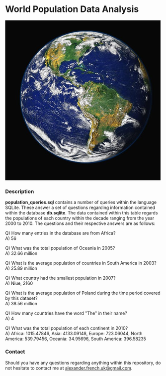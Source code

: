 # World Population Data Analysis
![alt text](https://github.com/alexander-french/world-populations-analysis/blob/master/sky-earth-galaxy-universe.jpg)

### Description
__population_queries.sql__ contains a number of queries within the language SQLite. These answer a set of questions regarding information contained within the database __db.sqlite__. The data contained within this table regards the populations of each country within the decade ranging from the year 2000 to 2010. The questions and their respective answers are as follows:

Q) How many entries in the database are from Africa? \
A) 56

Q) What was the total population of Oceania in 2005? \
A) 32.66 million

Q) What is the average population of countries in South America in 2003? \
A) 25.89 million

Q) What country had the smallest population in 2007? \
A) Niue, 2160

Q) What is the average population of Poland during the time period covered by this dataset? \
A) 38.56 million

Q) How many countries have the word "The" in their name? \
A) 4

Q) What was the total population of each continent in 2010? \
A) Africa: 1015.47846, Asia: 4133.09148, Europe: 723.06044, North America:	539.79456, Oceania: 34.95696, South America: 396.58235

### Contact
Should you have any questions regarding anything within this repository, do not hesitate to contact me at alexander.french.uk@gmail.com. 
